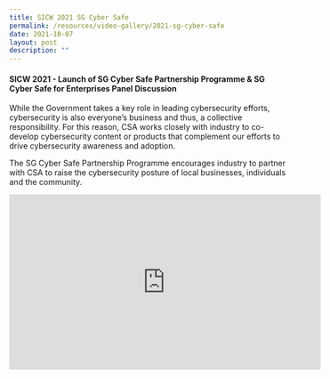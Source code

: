 ```yaml
---
title: SICW 2021 SG Cyber Safe
permalink: /resources/video-gallery/2021-sg-cyber-safe
date: 2021-10-07
layout: post
description: ""
---
```

#### **SICW 2021 - Launch of SG Cyber Safe Partnership Programme & SG Cyber Safe for Enterprises Panel Discussion**

While the Government takes a key role in leading cybersecurity efforts, cybersecurity is also everyone’s business and thus, a collective responsibility. For this reason, CSA works closely with industry to co-develop cybersecurity content or products that complement our efforts to drive cybersecurity awareness and adoption.

The SG Cyber Safe Partnership Programme encourages industry to partner with CSA to raise the cybersecurity posture of local businesses, individuals and the community.

<iframe width="560" height="315" src="https://www.youtube.com/embed/sgdPEi-fZy8" title="YouTube video player" frameborder="0" allow="accelerometer; autoplay; clipboard-write; encrypted-media; gyroscope; picture-in-picture" allowfullscreen></iframe>